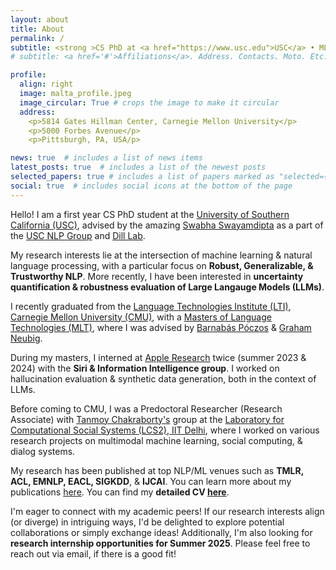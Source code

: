 ```yaml
---
layout: about
title: About
permalink: /
subtitle: <strong >CS PhD at <a href="https://www.usc.edu">USC</a> • MLT at <a href="https://www.lti.cs.cmu.edu/">CMU LTI</a> • [CV](./assets/pdf/Atharva_Kulkarni_CV_detailed.pdf)</strong>
# subtitle: <a href='#'>Affiliations</a>. Address. Contacts. Moto. Etc.

profile:
  align: right
  image: malta_profile.jpeg
  image_circular: True # crops the image to make it circular
  address:
    <p>5814 Gates Hillman Center, Carnegie Mellon University</p>
    <p>5000 Forbes Avenue</p>
    <p>Pittsburgh, PA, USA/p>

news: true  # includes a list of news items
latest_posts: true  # includes a list of the newest posts
selected_papers: true # includes a list of papers marked as "selected={true}"
social: true  # includes social icons at the bottom of the page
---
```


Hello! I am a first year CS PhD student at the <a href="https://www.usc.edu"> University of Southern California (USC)</a>, advised by the amazing <a href="https://swabhs.com"> Swabha Swayamdipta</a> as a part of the <a href="https://nlp.usc.edu">USC NLP Group</a> and <a href="https://dill-lab.github.io">Dill Lab</a>.

My research interests lie at the intersection of machine learning & natural language processing, with a particular focus on <strong>Robust, Generalizable, & Trustworthy NLP</strong>. More recently, I have been interested in <strong>uncertainty quantification & robustness evaluation of Large Langauge Models (LLMs)</strong>.

I recently graduated from the <a href="https://www.lti.cs.cmu.edu/">Language Technologies Institute (LTI)</a>, <a href="https://www.cmu.edu/">Carnegie Mellon University (CMU)</a>, with a <a href="https://lti.cs.cmu.edu/mlt/">Masters of Language Technologies (MLT)</a>, where I was advised by <a href="https://www.cs.cmu.edu/~bapoczos/">Barnabás Póczos</a> & <a href="http://www.phontron.com"> Graham Neubig</a>. 

During my masters, I interned at <a href="https://machinelearning.apple.com">Apple Research</a> twice (summer 2023 & 2024) with the <strong>Siri & Information Intelligence group</strong>. I worked on hallucination evaluation & synthetic data generation, both in the context of LLMs.

Before coming to CMU, I was a Predoctoral Researcher (Research Associate) with <a href="https://tanmoychak.com/">Tanmoy Chakraborty's</a> group at the <a href="https://www.lcs2.in/">Laboratory for Computational Social Systems (LCS2), IIT Delhi</a>, where I worked on various research projects on multimodal machine learning, social computing, & dialog systems.

My research has been published at top NLP/ML venues such as <strong>TMLR, ACL, EMNLP, EACL, SIGKDD</strong>, & <strong>IJCAI</strong>. You can learn more about my publications [here](./publications). You can find my <strong>detailed CV [here](./assets/pdf/Atharva_Kulkarni_CV_detailed.pdf)</strong>.

I'm eager to connect with my academic peers! If our research interests align (or diverge) in intriguing ways, I'd be delighted to explore potential collaborations or simply exchange ideas! Additionally, I'm also looking for <strong>research internship opportunities for Summer 2025</strong>. Please feel free to reach out via email, if there is a good fit!